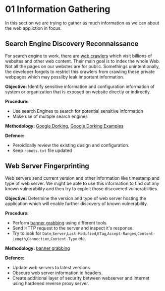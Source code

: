 # 01 Information Gathering

In this section we are trying to gather as much information as we can about the web appliction in focus.

## Search Engine Discovery Reconnaissance

For search engine to work, there are [web crawlers](https://en.wikipedia.org/wiki/Web_crawler) which visit billions of websites and other web content. Their main goal is to index the whole Web. Not all the pages on our webstes are for public. Somethings unintentionally, the developer forgots to restrict this crawlers from crawling these private webpages which may possilby leak important information.

**Objective:** Identify sensitive information and configuration information of system or organization that is exposed on website directly or indirectly.

**Procedure:**

- Use search Engines to search for potential sensitive information
- Make use of multiple search engines

**Methodology:** [Google Dorking](https://www.splunk.com/en_us/blog/learn/google-dorking.html), [Google Dorking Examples](https://www.exploit-db.com/google-hacking-database)

**Defence:**

- Peroidically review the existing design and configuration.
- Keep `robots.txt` file updated

## Web Server Fingerprinting

Web servers send current version and other information like timestamp and type of web server. We might be able to use this information to find out any known vulnerability and then try to exploit those discovered vulnerabilities.

**Objective:** Determine the version and type of web server hosting the application which will enable further discovery of known vulnerability.

**Procedure:**

- Perform [banner grabbing](https://en.wikipedia.org/wiki/Banner_grabbing) using different tools.
- Send HTTP request to the server and inspect it's response.
- Try to look for `Date`,`Server`,`Last-Modified`,`ETag`,`Accept-Ranges`,`Content-Length`,`Connection`,`Content-Type` etc.

**Methodology:** [banner grabbing](https://en.wikipedia.org/wiki/Banner_grabbing)

**Defence:**

- Update web servers to latest versions.
- Obscure web server information in headers.
- Create additional layer of security between webserver and internet using hardened reverse proxy server.
